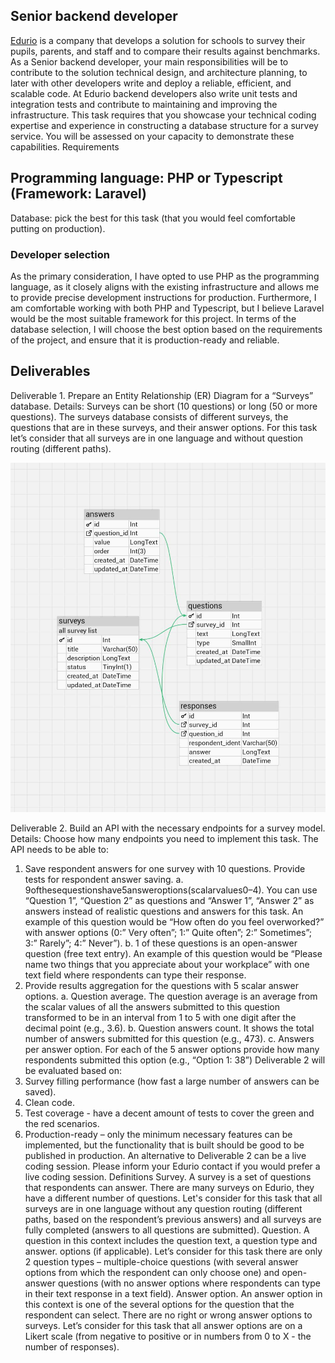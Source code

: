 ## Senior backend developer
[Edurio](https://edurio.lv/) is a company that develops a solution for schools to survey their pupils, parents, and staff and to compare their results against benchmarks. As a Senior backend developer, your main responsibilities will be to contribute to the solution technical design, and architecture planning, to later with other developers write and deploy a reliable, efficient, and scalable code. At Edurio backend developers also write unit tests and integration tests and contribute to maintaining and improving the infrastructure. This task requires that you showcase your technical coding expertise and experience in constructing a database structure for a survey service. You will be assessed on your capacity to demonstrate these capabilities.
Requirements


## Programming language: PHP or Typescript (Framework: Laravel)
Database: pick the best for this task (that you would feel comfortable putting on production).

### Developer selection
As the primary consideration, I have opted to use PHP as the programming language, as it closely aligns with the existing infrastructure and allows me to provide precise development instructions for production. Furthermore, I am comfortable working with both PHP and Typescript, but I believe Laravel would be the most suitable framework for this project. In terms of the database selection, I will choose the best option based on the requirements of the project, and ensure that it is production-ready and reliable.

## Deliverables
Deliverable 1. Prepare an Entity Relationship (ER) Diagram for a “Surveys” database.
Details: Surveys can be short (10 questions) or long (50 or more questions). The surveys database consists of different surveys, the questions that are in these surveys, and their answer options. For this task let’s consider that all surveys are in one language and without question routing (different paths).

![image](docs/er.jpeg)


Deliverable 2. Build an API with the necessary endpoints for a survey model. Details: Choose how many endpoints you need to implement this task. The API needs to be able to:
1) Save respondent answers for one survey with 10 questions. Provide tests for respondent answer saving.
a. 9ofthesequestionshave5answeroptions(scalarvalues0–4).
You can use “Question 1”, “Question 2” as questions and “Answer 1”, “Answer 2” as answers instead of realistic questions and answers for this task. An example of this question would be “How often do you feel overworked?” with answer options (0:” Very often”; 1:” Quite often”; 2:” Sometimes”; 3:” Rarely”;
4:” Never”).
b. 1 of these questions is an open-answer question (free text entry).
An example of this question would be “Please name two things that you appreciate about your workplace” with one text field where respondents can type their response.
2) Provide results aggregation for the questions with 5 scalar answer options.
a. Question average.
The question average is an average from the scalar values of all the answers submitted to this question transformed to be in an interval from 1 to 5 with one digit after the decimal point (e.g., 3.6).
b. Question answers count.
It shows the total number of answers submitted for this question (e.g., 473).
c. Answers per answer option.
For each of the 5 answer options provide how many respondents submitted this option (e.g., “Option 1: 38”)
Deliverable 2 will be evaluated based on:
1) Survey filling performance (how fast a large number of answers can be saved).
2) Clean code.
3) Test coverage - have a decent amount of tests to cover the green and the red
scenarios.
4) Production-ready – only the minimum necessary features can be implemented,
but the functionality that is built should be good to be published in production.
An alternative to Deliverable 2 can be a live coding session. Please inform your Edurio contact if you would prefer a live coding session.
Definitions
Survey. A survey is a set of questions that respondents can answer. There are many surveys on Edurio, they have a different number of questions. Let's consider for this task that all surveys are in one language without any question routing (different paths, based on the respondent’s previous answers) and all surveys are fully completed (answers to all questions are submitted).
Question. A question in this context includes the question text, a question type and answer. options (if applicable). Let’s consider for this task there are only 2 question types – multiple-choice questions (with several answer options from which the respondent can only choose one) and open-answer questions (with no answer options where respondents can type in their text response in a text field).
Answer option. An answer option in this context is one of the several options for the question that the respondent can select. There are no right or wrong answer options to surveys. Let’s consider for this task that all answer options are on a Likert scale (from negative to positive or in numbers from 0 to X - the number of responses).